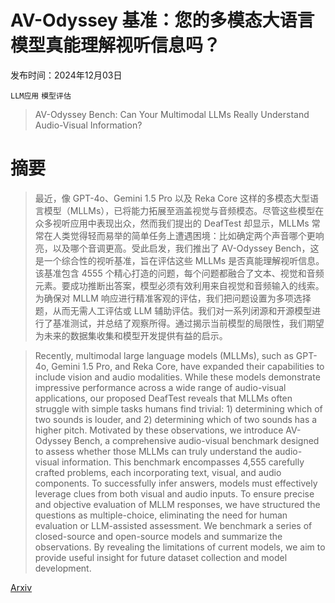 # AV-Odyssey 基准：您的多模态大语言模型真能理解视听信息吗？

发布时间：2024年12月03日

`LLM应用` `模型评估`

> AV-Odyssey Bench: Can Your Multimodal LLMs Really Understand Audio-Visual Information?

# 摘要

> 最近，像 GPT-4o、Gemini 1.5 Pro 以及 Reka Core 这样的多模态大型语言模型（MLLMs），已将能力拓展至涵盖视觉与音频模态。尽管这些模型在众多视听应用中表现出众，然而我们提出的 DeafTest 却显示，MLLMs 常常在人类觉得轻而易举的简单任务上遭遇困境：比如确定两个声音哪个更响亮，以及哪个音调更高。受此启发，我们推出了 AV-Odyssey Bench，这是一个综合性的视听基准，旨在评估这些 MLLMs 是否真能理解视听信息。该基准包含 4555 个精心打造的问题，每个问题都融合了文本、视觉和音频元素。要成功推断出答案，模型必须有效利用来自视觉和音频输入的线索。为确保对 MLLM 响应进行精准客观的评估，我们把问题设置为多项选择题，从而无需人工评估或 LLM 辅助评估。我们对一系列闭源和开源模型进行了基准测试，并总结了观察所得。通过揭示当前模型的局限性，我们期望为未来的数据集收集和模型开发提供有益的启示。

> Recently, multimodal large language models (MLLMs), such as GPT-4o, Gemini 1.5 Pro, and Reka Core, have expanded their capabilities to include vision and audio modalities. While these models demonstrate impressive performance across a wide range of audio-visual applications, our proposed DeafTest reveals that MLLMs often struggle with simple tasks humans find trivial: 1) determining which of two sounds is louder, and 2) determining which of two sounds has a higher pitch. Motivated by these observations, we introduce AV-Odyssey Bench, a comprehensive audio-visual benchmark designed to assess whether those MLLMs can truly understand the audio-visual information. This benchmark encompasses 4,555 carefully crafted problems, each incorporating text, visual, and audio components. To successfully infer answers, models must effectively leverage clues from both visual and audio inputs. To ensure precise and objective evaluation of MLLM responses, we have structured the questions as multiple-choice, eliminating the need for human evaluation or LLM-assisted assessment. We benchmark a series of closed-source and open-source models and summarize the observations. By revealing the limitations of current models, we aim to provide useful insight for future dataset collection and model development.

[Arxiv](https://arxiv.org/abs/2412.02611)